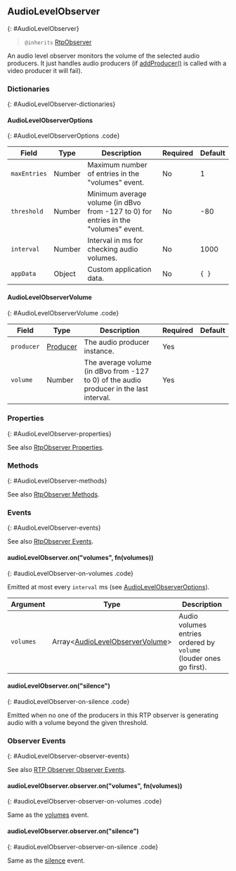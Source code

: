 ## AudioLevelObserver
{: #AudioLevelObserver}

<section markdown="1">

> `@inherits` [RtpObserver](#RtpObserver)

An audio level observer monitors the volume of the selected audio producers. It just handles audio producers (if [addProducer()](#rtpObserver-addProducer) is called with a video producer it will fail).

</section>


### Dictionaries
{: #AudioLevelObserver-dictionaries}

<section markdown="1">

#### AudioLevelObserverOptions
{: #AudioLevelObserverOptions .code}

<div markdown="1" class="table-wrapper L3">

Field          | Type    | Description  | Required | Default 
-------------- | ------- | ------------ | -------- | ----------
`maxEntries`   | Number  | Maximum number of entries in the "volumes" event. | No | 1
`threshold`    | Number  | Minimum average volume (in dBvo from -127 to 0) for entries in the "volumes" event. | No | -80
`interval`     | Number  | Interval in ms for checking audio volumes. | No | 1000
`appData`      | Object  | Custom application data. | No | `{ }`

</div>


#### AudioLevelObserverVolume
{: #AudioLevelObserverVolume .code}

<div markdown="1" class="table-wrapper L3">

Field          | Type    | Description  | Required | Default 
-------------- | ------- | ------------ | -------- | ----------
`producer`     | [Producer](#Producer) | The audio producer instance. | Yes |
`volume`       | Number  | The average volume (in dBvo from -127 to 0) of the audio producer in the last interval. | Yes |

</div>

</section>


### Properties
{: #AudioLevelObserver-properties}

<section markdown="1">

See also [RtpObserver Properties](#RtpObserver-properties).

</section>


### Methods
{: #AudioLevelObserver-methods}

<section markdown="1">

See also [RtpObserver Methods](#RtpObserver-methods).

</section>


### Events
{: #AudioLevelObserver-events}

<section markdown="1">

See also [RtpObserver Events](#RtpObserver-events).

#### audioLevelObserver.on("volumes", fn(volumes))
{: #audioLevelObserver-on-volumes .code}

Emitted at most every `interval` ms (see [AudioLevelObserverOptions](#AudioLevelObserverOptions)).

<div markdown="1" class="table-wrapper L3">

Argument  | Type    | Description   
--------- | ------- | ----------------
`volumes` | Array&lt;[AudioLevelObserverVolume](#AudioLevelObserverVolume)&gt; | Audio volumes entries ordered by `volume` (louder ones go first).

</div>

#### audioLevelObserver.on("silence")
{: #audioLevelObserver-on-silence .code}

Emitted when no one of the producers in this RTP observer is generating audio with a volume beyond the given threshold.

</section>


### Observer Events
{: #AudioLevelObserver-observer-events}

<section markdown="1">

See also [RTP Observer Observer Events](#RtpObserver-observer-events).

#### audioLevelObserver.observer.on("volumes", fn(volumes))
{: #audioLevelObserver-observer-on-volumes .code}

Same as the [volumes](#audioLevelObserver-on-volumes) event.

#### audioLevelObserver.observer.on("silence")
{: #audioLevelObserver-observer-on-silence .code}

Same as the [silence](#audioLevelObserver-on-silence) event.

</section>
